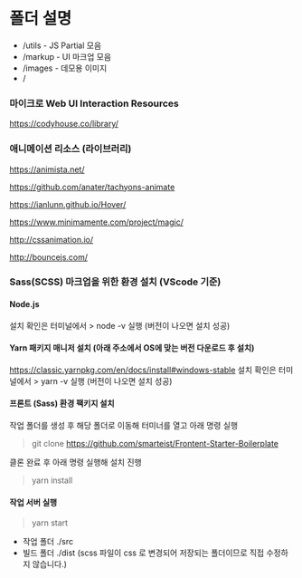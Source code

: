 # 폴더 설명

- /utils - JS Partial 모음
- /markup - UI 마크업 모음
- /images - 데모용 이미지
- /


### 마이크로 Web UI Interaction Resources

https://codyhouse.co/library/



### 애니메이션 리소스 (라이브러리)

https://animista.net/

https://github.com/anater/tachyons-animate

https://ianlunn.github.io/Hover/

https://www.minimamente.com/project/magic/

http://cssanimation.io/

http://bouncejs.com/



### Sass(SCSS) 마크업을 위한 환경 설치 (VScode 기준)



#### Node.js
설치 확인은 터미널에서 > node -v 실행 (버전이 나오면 설치 성공)


#### Yarn 패키지 매니저 설치 (아래 주소에서 OS에 맞는 버전 다운로드 후 설치)
https://classic.yarnpkg.com/en/docs/install#windows-stable
설치 확인은 터미널에서 > yarn -v 실행 (버전이 나오면 설치 성공)


#### 프론트 (Sass) 환경 팩키지 설치
작업 폴더를 생성 후 해당 폴더로 이동해 터미너를 열고 아래 명령 실행
> git clone https://github.com/smarteist/Frontent-Starter-Boilerplate

클론 완료 후 아래 명령 실행해 설치 진행
> yarn install

#### 작업 서버 실행
> yarn start



- 작업 폴더 ./src
- 빌드 폴더 ./dist (scss 파일이 css 로 변경되어 저장되는 폴더이므로 직접 수정하지 않습니다.)

